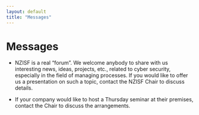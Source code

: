 ```yaml
---
layout: default
title: "Messages"
---
```


# Messages

- NZISF is a real “forum”. We welcome anybody to share with us interesting news, ideas, projects, etc., related to cyber security, especially in the field of managing processes. If you would like to offer us a presentation on such a topic, contact the NZISF Chair to discuss details.

- If your company would like to host a Thursday seminar at their premises, contact the Chair to discuss the arrangements.